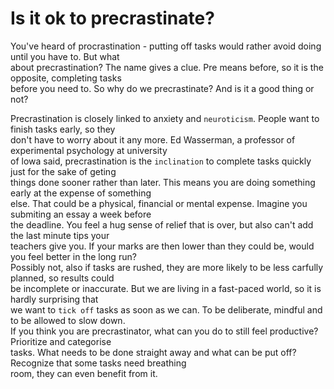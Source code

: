 # Is it ok to precrastinate?  

You've heard of procrastination - putting off tasks would rather avoid doing until you have to. But what  
about precrastination? The name gives a clue.  Pre means before, so it is the opposite, completing tasks  
before you need to. So why do we precrastinate? And is it a good thing or not?  

Precrastination is closely linked to anxiety and `neuroticism`. People want to finish tasks early, so they  
don't have to worry about it any more. Ed Wasserman, a professor of experimental psychology at university  
of lowa said, precrastination is the `inclination` to complete tasks quickly just for the sake of geting  
things done sooner rather than later. This means you are doing something early at the expense of something  
else. That could be a physical, financial or mental expense. Imagine you submiting an essay a week before  
the deadline. You feel a hug sense of relief that is over, but also can't add the last minute tips your  
teachers give you. If your marks are then lower than they could be, would you feel better in the long run?  
Possibly not, also if tasks are rushed, they are more likely to be less carfully planned, so results could  
be incomplete or inaccurate. But we are living in a fast-paced world, so it is hardly surprising that  
we want to `tick off` tasks as soon as we can. To be deliberate, mindful and to be allowed to slow down.  
If you think you are precrastinator, what can you do to still feel productive? Prioritize and categorise  
tasks. What needs to be done straight away and what can be put off? Recognize that some tasks need breathing  
room, they can even benefit from it.  
